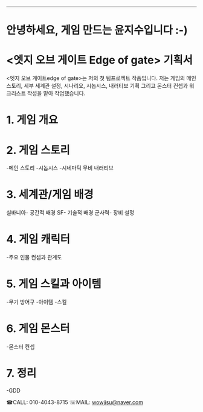 

-----

# 안녕하세요, 게임 만드는 윤지수입니다 :-)

# <엣지 오브 게이트 Edge of gate> 기획서
<엣지 오브 게이트edge of gate>는 저의 첫 팀프로젝트 작품입니다.
저는 게임의 메인 스토리, 세부 세계관 설정, 시나리오, 시놉시스, 내러티브 기획
그리고 몬스터 컨셉과 워크리스트 작성을 맡아 작업했습니다.

# 1. 게임 개요

# 2. 게임 스토리
-메인  스토리
-시놉시스
-시네마틱 무비 내러티브

# 3. 세계관/게임 배경
실바니아- 공간적 배경
SF- 기술적 배경
군사력- 장비 설정

# 4. 게임 캐릭터
-주요 인물 컨셉과 관계도

# 5. 게임 스킬과 아이템
-무기 방어구
-아이템
-스킬

# 6. 게임 몬스터
-몬스터 컨셉

# 7. 정리
-GDD


☎CALL: 010-4043-8715
☏MAIL: wowjisu@naver.com 
